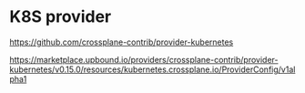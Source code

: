 # K8S provider

https://github.com/crossplane-contrib/provider-kubernetes

https://marketplace.upbound.io/providers/crossplane-contrib/provider-kubernetes/v0.15.0/resources/kubernetes.crossplane.io/ProviderConfig/v1alpha1


